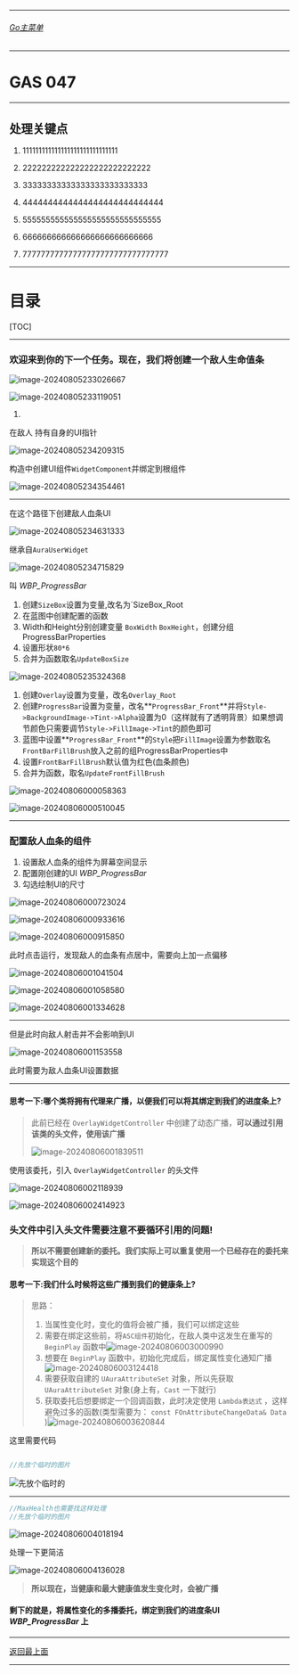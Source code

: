 ___________________________________________________________________________________________
###### [Go主菜单](../MainMenu.md)
___________________________________________________________________________________________

# GAS 047 

___________________________________________________________________________________________

## 处理关键点

1. 111111111111111111111111111111

2. 222222222222222222222222222

3. 33333333333333333333333333

4. 4444444444444444444444444444

5. 555555555555555555555555555555

6. 666666666666666666666666666

7. 77777777777777777777777777777777

___________________________________________________________________________________________

# 目录


[TOC]

___________________________________________________________________________________________

### 欢迎来到你的下一个任务。现在，我们将创建一个敌人生命值条

![image-20240805233026667](C:\Users\ROG\AppData\Roaming\Typora\typora-user-images\image-20240805233026667.png)

![image-20240805233119051](C:\Users\ROG\AppData\Roaming\Typora\typora-user-images\image-20240805233119051.png)

1. 
在敌人 持有自身的UI指针

![image-20240805234209315](C:\Users\ROG\AppData\Roaming\Typora\typora-user-images\image-20240805234209315.png)

构造中创建UI组件`WidgetComponent`并绑定到根组件

![image-20240805234354461](C:\Users\ROG\AppData\Roaming\Typora\typora-user-images\image-20240805234354461.png)

_________________

在这个路径下创建敌人血条UI

![image-20240805234631333](C:\Users\ROG\AppData\Roaming\Typora\typora-user-images\image-20240805234631333.png)

继承自`AuraUserWidget`

![image-20240805234715829](C:\Users\ROG\AppData\Roaming\Typora\typora-user-images\image-20240805234715829.png)

叫 *WBP_ProgressBar*
1. 创建`SizeBox`设置为变量,改名为`SizeBox_Root
2. 在蓝图中创建配置的函数
3. Width和Height分别创建变量 `BoxWidth` `BoxHeight`，创建分组ProgressBarProperties
4. 设置形状`80*6`
5. 合并为函数取名`UpdateBoxSize`

![image-20240805235324368](C:\Users\ROG\AppData\Roaming\Typora\typora-user-images\image-20240805235324368.png)

1. 创建`Overlay`设置为变量，改名`Overlay_Root`
2. 创建`ProgressBar`设置为变量，改名**`ProgressBar_Front`**并将`Style->BackgroundImage->Tint->Alpha`设置为0（这样就有了透明背景）如果想调节颜色只需要调节`Style->FillImage->Tint`的颜色即可
3. 蓝图中设置**`ProgressBar_Front`**的`Style`把`FillImage`设置为参数取名`FrontBarFillBrush`放入之前的组ProgressBarProperties中
4. 设置`FrontBarFillBrush`默认值为红色(血条颜色)
5. 合并为函数，取名`UpdateFrontFillBrush`

![image-20240806000058363](C:\Users\ROG\AppData\Roaming\Typora\typora-user-images\image-20240806000058363.png)

![image-20240806000510045](C:\Users\ROG\AppData\Roaming\Typora\typora-user-images\image-20240806000510045.png)

_______

### 配置敌人血条的组件

1. 设置敌人血条的组件为屏幕空间显示
2. 配置刚创建的UI *WBP_ProgressBar*
3. 勾选绘制UI的尺寸

![image-20240806000723024](C:\Users\ROG\AppData\Roaming\Typora\typora-user-images\image-20240806000723024.png)

![image-20240806000933616](C:\Users\ROG\AppData\Roaming\Typora\typora-user-images\image-20240806000933616.png)

![image-20240806000915850](C:\Users\ROG\AppData\Roaming\Typora\typora-user-images\image-20240806000915850.png)

此时点击运行，发现敌人的血条有点居中，需要向上加一点偏移

![image-20240806001041504](C:\Users\ROG\AppData\Roaming\Typora\typora-user-images\image-20240806001041504.png)

![image-20240806001058580](C:\Users\ROG\AppData\Roaming\Typora\typora-user-images\image-20240806001058580.png)

![image-20240806001334628](C:\Users\ROG\AppData\Roaming\Typora\typora-user-images\image-20240806001334628.png)

________

但是此时向敌人射击并不会影响到UI

![image-20240806001153558](C:\Users\ROG\AppData\Roaming\Typora\typora-user-images\image-20240806001153558.png)

此时需要为敌人血条UI设置数据

_____________

#### 思考一下:哪个类将拥有代理来广播，以便我们可以将其绑定到我们的进度条上?

> 此前已经在 `OverlayWidgetController` 中创建了动态广播，**可以通过引用该类的头文件，使用该广播**
>
> ![image-20240806001839511](C:\Users\ROG\AppData\Roaming\Typora\typora-user-images\image-20240806001839511.png)

使用该委托，引入 `OverlayWidgetController` 的头文件

![image-20240806002118939](C:\Users\ROG\AppData\Roaming\Typora\typora-user-images\image-20240806002118939.png)

![image-20240806002414923](C:\Users\ROG\AppData\Roaming\Typora\typora-user-images\image-20240806002414923.png)

### 头文件中引入头文件需要注意不要循环引用的问题!

> **所以不需要创建新的委托。我们实际上可以重复使用一个已经存在的委托来实现这个目的**

#### 思考一下:我们什么时候将这些广播到我们的健康条上?

> 思路：
>
> 1. 当属性变化时，变化的值将会被广播，我们可以绑定这些
> 2. 需要在绑定这些前，将`ASC组件`初始化，在敌人类中这发生在重写的 `BeginPlay` 函数中![image-20240806003000990](C:\Users\ROG\AppData\Roaming\Typora\typora-user-images\image-20240806003000990.png)
> 3. 想要在 `BeginPlay` 函数中，初始化完成后，绑定属性变化通知广播![image-20240806003124418](C:\Users\ROG\AppData\Roaming\Typora\typora-user-images\image-20240806003124418.png)
> 4. 需要获取自建的 `UAuraAttributeSet` 对象，所以先获取 `UAuraAttributeSet` 对象(身上有，`Cast` 一下就行)
> 5. 获取委托后想要绑定一个回调函数，此时决定使用 `Lambda表达式` ，这样避免过多的函数(类型需要为： `const FOnAttributeChangeData& Data` )![image-20240806003620844](C:\Users\ROG\AppData\Roaming\Typora\typora-user-images\image-20240806003620844.png)

这里需要代码

```CPP

//先放个临时的图片
```

![先放个临时的](C:\Users\ROG\AppData\Roaming\Typora\typora-user-images\image-20240806003857002.png)

___________________________________________________________________________________________

```CPP
//MaxHealth也需要找这样处理
//先放个临时的图片
```

![image-20240806004018194](C:\Users\ROG\AppData\Roaming\Typora\typora-user-images\image-20240806004018194.png)

处理一下更简洁

![image-20240806004136028](C:\Users\ROG\AppData\Roaming\Typora\typora-user-images\image-20240806004136028.png)

> **所以现在，当健康和最大健康值发生变化时，会被广播**

#### 剩下的就是，将属性变化的多播委托，绑定到我们的进度条UI *WBP_ProgressBar* 上


___________________________________________________________________________________________

[返回最上面](#Go主菜单)

___________________________________________________________________________________________